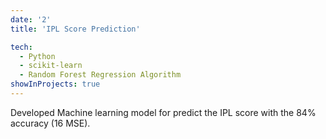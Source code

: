 ```yaml
---
date: '2'
title: 'IPL Score Prediction'

tech:
  - Python
  - scikit-learn
  - Random Forest Regression Algorithm
showInProjects: true
---
```


Developed Machine learning model for predict the
IPL score with the 84% accuracy (16 MSE).
